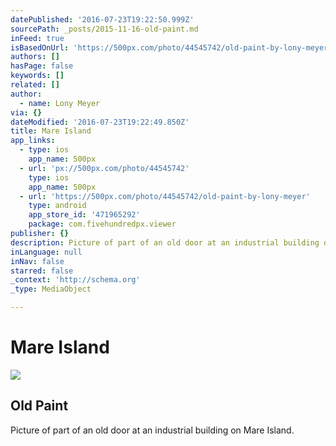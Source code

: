 ```yaml
---
datePublished: '2016-07-23T19:22:50.999Z'
sourcePath: _posts/2015-11-16-old-paint.md
inFeed: true
isBasedOnUrl: 'https://500px.com/photo/44545742/old-paint-by-lony-meyer'
authors: []
hasPage: false
keywords: []
related: []
author:
  - name: Lony Meyer
via: {}
dateModified: '2016-07-23T19:22:49.850Z'
title: Mare Island
app_links:
  - type: ios
    app_name: 500px
  - url: 'px://500px.com/photo/44545742'
    type: ios
    app_name: 500px
  - url: 'https://500px.com/photo/44545742/old-paint-by-lony-meyer'
    type: android
    app_store_id: '471965292'
    package: com.fivehundredpx.viewer
publisher: {}
description: Picture of part of an old door at an industrial building on Mare Island.
inLanguage: null
inNav: false
starred: false
_context: 'http://schema.org'
_type: MediaObject

---
```

# Mare Island

<article style=""><img src="https://s3-us-west-2.amazonaws.com/the-grid-img/p/f60887c179d4b48ccf7294e17f630b1f19cedb83.jpg" /><h1>Old Paint</h1><p>Picture of part of an old door at an industrial building on Mare Island.</p></article>